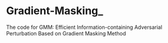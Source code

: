 # Gradient-Masking_
The code for GMM: Efficient Information-containing Adversarial Perturbation Based on Gradient Masking Method
